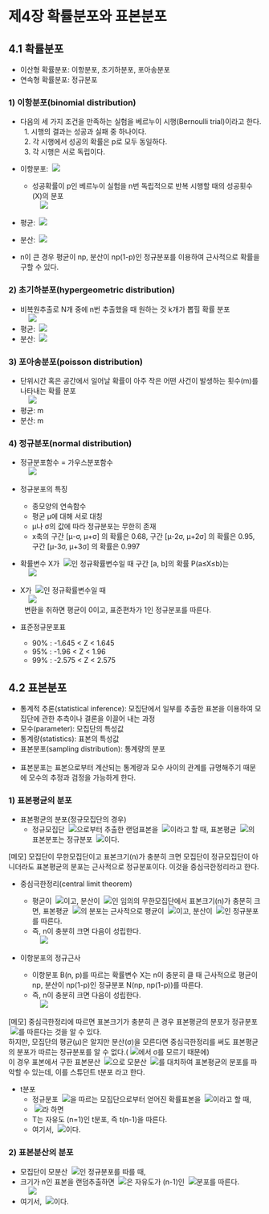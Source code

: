 # 제4장 확률분포와 표본분포

## 4.1 확률분포

- 이산형 확률분포: 이항분포, 초기하분포, 포아송분포
- 연속형 확률분포: 정규분포

### 1) 이항분포(binomial distribution)

- 다음의 세 가지 조건을 만족하는 실험을 베르누이 시행(Bernoulli trial)이라고 한다.  
&nbsp;&nbsp;1. 시행의 결과는 성공과 실패 중 하나이다.  
&nbsp;&nbsp;2. 각 시행에서 성공의 확률은 p로 모두 동일하다.  
&nbsp;&nbsp;3. 각 시행은 서로 독립이다.  

- 이항분포: &nbsp;<img src="https://latex.codecogs.com/svg.latex?B(n,p)" />
  - 성공확률이 p인 베르누이 실험을 n번 독립적으로 반복 시행할 때의 성공횟수(X)의 분포  
&nbsp;&nbsp;&nbsp;&nbsp;<img src="https://latex.codecogs.com/svg.latex?P(X=x)=\binom{n}{x}p^{x}(1-p)^{n-x},\:\:\:x=0,1,2\cdots,n" />  
- 평균: &nbsp;<img src="https://latex.codecogs.com/svg.latex?E(X)=np" />
- 분산: &nbsp;<img src="https://latex.codecogs.com/svg.latex?Var(X)=np(1-p)" />
- n이 큰 경우 평균이 np, 분산이 np(1-p)인 정규분포를 이용하여 근사적으로 확률을 구할 수 있다.

### 2) 초기하분포(hypergeometric distribution)

- 비복원추출로 N개 중에 n번 추출했을 때 원하는 것 k개가 뽑힐 확률 분포  
&nbsp;&nbsp;&nbsp;&nbsp;<img src="https://latex.codecogs.com/svg.latex?P(X=x)=\frac{\binom{n}{x}\binom{N-D}{n-x}}{\binom{N}{n}},\:\:\:x=0,1,2\cdots,n" />  
- 평균: &nbsp;<img src="https://latex.codecogs.com/svg.latex?E(X)=np,\:\:\:p=\frac{D}{N}" />
- 분산: &nbsp;<img src="https://latex.codecogs.com/svg.latex?Var(X)=np(1-p)\frac{N-n}{N-1}" />

### 3) 포아송분포(poisson distribution)

- 단위시간 혹은 공간에서 일어날 확률이 아주 작은 어떤 사건이 발생하는 횟수(m)를 나타내는 확률 분포  
&nbsp;&nbsp;&nbsp;&nbsp;<img src="https://latex.codecogs.com/svg.latex?P(X=x)=\frac{e^{-m}m^{x}}{x!},\:\:\:x=0,1,2\cdots,n" />  
- 평균: m
- 분산: m

### 4) 정규분포(normal distribution)

- 정규분포함수 = 가우스분포함수  
&nbsp;&nbsp;&nbsp;&nbsp;<img src="https://latex.codecogs.com/svg.latex?f(x)=\frac{1}{\sqrt{2\pi}}exp\left[\,\!-\frac{(x-\mu)^{2}}{2\sigma^{2}}\right],\:\:\:-\infty<x<\infty" />  
- 정규분포의 특징
  - 종모양의 연속함수
  - 평균 μ에 대해 서로 대칭
  - μ나 σ의 값에 따라 정규분포는 무한히 존재
  - x축의 구간 [μ-σ, μ+σ] 의 확률은 0.68, 구간 [μ-2σ, μ+2σ] 의 확률은 0.95, 구간 [μ-3σ, μ+3σ] 의 확률은 0.997

- 확률변수 X가 &nbsp;<img src="https://latex.codecogs.com/svg.latex?N(\mu,\sigma^2)" />인 정규확률변수일 때 구간 [a, b]의 확률 P(a≤X≤b)는  
&nbsp;&nbsp;&nbsp;&nbsp;<img src="https://latex.codecogs.com/svg.latex?P(a\leq\,\!X\leq\,\!b)={\int_{a}^{b}}{\frac{1}{\sqrt{2\pi}}exp\left[\,\!-\frac{(x-\mu)^{2}}{2\sigma^{2}}\right]dx}" />  

- X가 &nbsp;<img src="https://latex.codecogs.com/svg.latex?N(\mu,\sigma^2)" />인 정규확률변수일 때  
&nbsp;&nbsp;&nbsp;&nbsp;<img src="https://latex.codecogs.com/svg.latex?Z=\frac{X-\mu}{\sigma}" />  
&nbsp;&nbsp;변환을 취하면 평균이 0이고, 표준편차가 1인 정규분포를 따른다.

- 표준정규분포표
  - 90% : -1.645 < Z < 1.645
  - 95% : -1.96 < Z < 1.96
  - 99% : -2.575 < Z < 2.575

## 4.2 표본분포

- 통계적 추론(statistical inference): 모집단에서 일부를 추출한 표본을 이용하여 모집단에 관한 추측이나 결론을 이끌어 내는 과정
- 모수(parameter): 모집단의 특성값
- 통계량(statistics): 표본의 특성값
- 표본분포(sampling distribution): 통계량의 분포  
&nbsp;  
- 표본분포는 표본으로부터 계산되는 통계량과 모수 사이의 관계를 규명해주기 때문에 모수의 추정과 검정을 가능하게 한다.

### 1) 표본평균의 분포

- 표본평균의 분포(정규모집단의 경우)
  - 정규모집단 &nbsp;<img src="https://latex.codecogs.com/svg.latex?N(\mu,\sigma^2)" />으로부터 추출한 랜덤표본을 &nbsp;<img src="https://latex.codecogs.com/svg.latex?X_{1},X_{2},\cdots,X_{n}" />이라고 할 때, 표본평균 &nbsp;<img src="https://latex.codecogs.com/svg.latex?\bar{X}" />의 표본분포는 정규분포 &nbsp;<img src="https://latex.codecogs.com/svg.latex?N(\mu,\frac{\sigma^{2}}{n})" />이다.

[메모] 모집단이 무한모집단이고 표본크기(n)가 충분히 크면 모집단이 정규모집단이 아니더라도 표본평균의 분포는 근사적으로 정규분포이다.
이것을 중심극한정리라고 한다.

- 중심극한정리(central limit theorem)
  - 평균이 &nbsp;<img src="https://latex.codecogs.com/svg.latex?\mu" />이고, 분산이 &nbsp;<img src="https://latex.codecogs.com/svg.latex?\sigma^2" />인 임의의 무한모집단에서 표본크기(n)가 충분히 크면, 표본평균 &nbsp;<img src="https://latex.codecogs.com/svg.latex?\bar{X}" />의 분포는 근사적으로 평균이 &nbsp;<img src="https://latex.codecogs.com/svg.latex?\mu" />이고, 분산이 &nbsp;<img src="https://latex.codecogs.com/svg.latex?\sigma^2" />인 정규분포를 따른다.
  - 즉, n이 충분히 크면 다음이 성립한다.  
&nbsp;&nbsp;&nbsp;&nbsp;<img src="https://latex.codecogs.com/svg.latex?\bar{X}\sim\,\!N(\mu,\frac{\sigma^{2}}{n})" />  

- 이항분포의 정규근사
  - 이항분포 B(n, p)를 따르는 확률변수 X는 n이 충분히 클 때 근사적으로 평균이 np, 분산이 np(1-p)인 정규분포 N(np, np(1-p))를 따른다.
  - 즉, n이 충분히 크면 다음이 성립한다.  
&nbsp;&nbsp;&nbsp;&nbsp;<img src="https://latex.codecogs.com/svg.latex?\frac{X-np}{\sqrt{np(1-p)}}\sim\,\!N(0\,\!,1)" />  

[메모] 중심극한정리에 따르면 표본크기가 충분히 큰 경우 표본평균의 분포가 정규분포 &nbsp;<img src="https://latex.codecogs.com/svg.latex?N(\mu,\frac{\sigma^{2}}{n})" />를 따른다는 것을 알 수 있다.  
하지만, 모집단의 평균(μ)은 알지만 분산(σ)을 모른다면 중심극한정리를 써도 표본평균의 분포가 따르는 정규분포를 알 수 없다.(&nbsp;<img src="https://latex.codecogs.com/svg.latex?N(\mu,\frac{\sigma^{2}}{n})" />에서 σ를 모르기 때문에)  
이 경우 표본에서 구한 표본분산 &nbsp;<img src="https://latex.codecogs.com/svg.latex?S^{2}" />으로 모분산 &nbsp;<img src="https://latex.codecogs.com/svg.latex?\sigma^{2}" />를 대치하여 표본평균의 분포를 파악할 수 있는데, 이를 스튜던트 t분포 라고 한다.

- t분포
  - 정규분포 &nbsp;<img src="https://latex.codecogs.com/svg.latex?N(\mu,\sigma^2)" />을 따르는 모집단으로부터 얻어진 확률표본을 &nbsp;<img src="https://latex.codecogs.com/svg.latex?X_{1},X_{2},\cdots,X_{n}" />이라고 할 때,
  - &nbsp;<img src="https://latex.codecogs.com/svg.latex?T=\frac{\bar{X}-\mu}{S{/}\sqrt{n}}" />라 하면
  - T는 자유도 (n=1)인 t분포, 즉 t(n-1)을 따른다.
  - 여기서, &nbsp;<img src="https://latex.codecogs.com/svg.latex?S=\sqrt{\frac{\displaystyle\sum_{i=1}^{n}(X_{i}-\bar{X})^2}{n-1}}" />이다.
  
### 2) 표본분산의 분포

- 모집단이 모분산 &nbsp;<img src="https://latex.codecogs.com/svg.latex?\sigma^{2}" />인 정규분포를 따를 때,
- 크기가 n인 표본을 랜덤추출하면 &nbsp;<img src="https://latex.codecogs.com/svg.latex?(n-1)S^{2}/\,\!\sigma^{2}" />은 자유도가 (n-1)인 &nbsp;<img src="https://latex.codecogs.com/svg.latex?\chi^{2}" />분포를 따른다.  
&nbsp;&nbsp;&nbsp;&nbsp;<img src="https://latex.codecogs.com/svg.latex?(n-1)S^{2}/\,\!\sigma^{2}\sim\chi^{2}(n-1)" />  
- 여기서, &nbsp;<img src="https://latex.codecogs.com/svg.latex?S^{2}=\frac{\displaystyle\sum_{i=1}^{n}(X_{i}-\bar{X})^{2}}{n-1}" />이다.
